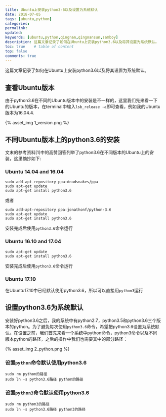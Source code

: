 ```yaml
---
title: Ubuntu上安装python3-6以及设置为系统默认
date: 2018-07-05
tags: [ubuntu,python]
categories: 
permalink:
updated:
keywords: [ubuntu,python,qingnan,qingnansun,samboy]
description: 这篇文章记录了如何在Ubuntu上安装python3.6以及将其设置为系统默认。
toc: true    # table of content
top: false
comments: true  
---
```


这篇文章记录了如何在Ubuntu上安装python3.6以及将其设置为系统默认。


## 查看Ubuntu版本

由于python3.6在不同的Ubuntu版本中的安装是不一样的，这里我们先来看一下的Ubuntu的版本，在terminal中输入`lsb_release -a`即可查看，例如我的Ubuntu版本为16.04.4.

{% asset_img 1_version.png %}

## 不同Ubuntu版本上的python3.6的安装

文末的参考资料[1]中的高赞回答列举了python3.6在不同版本的Ubuntu上的安装，这里摘抄如下:

### Ubuntu 14.04 and 16.04

```
sudo add-apt-repository ppa:deadsnakes/ppa
sudo apt-get update
sudo apt-get install python3.6
```

或者

```
sudo add-apt-repository ppa:jonathonf/python-3.6
sudo apt-get update
sudo apt-get install python3.6
```

安装完成后使用`python3.6`命令运行

### Ubuntu 16.10 and 17.04

```
sudo apt-get update
sudo apt-get install python3.6
```

安装完成后使用`python3.6`命令运行

### Ubuntu 17.10

在Ubuntu17.10中已经默认使用python3.6，所以可以直接用`python3`运行

## 设置python3.6为系统默认

安装好python3.6之后，我的系统中有python2.7，python3.5和python3.6三个版本的python。为了避免每次使用`python3.6`命令，希望把python3.6设置为系统默认。在设置之前，我们首先来看一个系统中python命令，python3命令以及不同版本python的路径，之后的操作中我们也需要其中的部分路径：

{% asset_img 2_python.png %}

### 设置`python`命令默认使用python3.6

```
sudo rm python的路径
sudo ln -s python3.6路径 python的路径
```

### 设置`python3`命令默认使用python3.6

```
sudo rm python3的路径
sudo ln -s python3.6路径 python3的路径
```